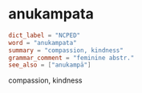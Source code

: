 # anukampata

``` toml
dict_label = "NCPED"
word = "anukampata"
summary = "compassion, kindness"
grammar_comment = "feminine abstr."
see_also = ["anukampā"]
```

compassion, kindness

